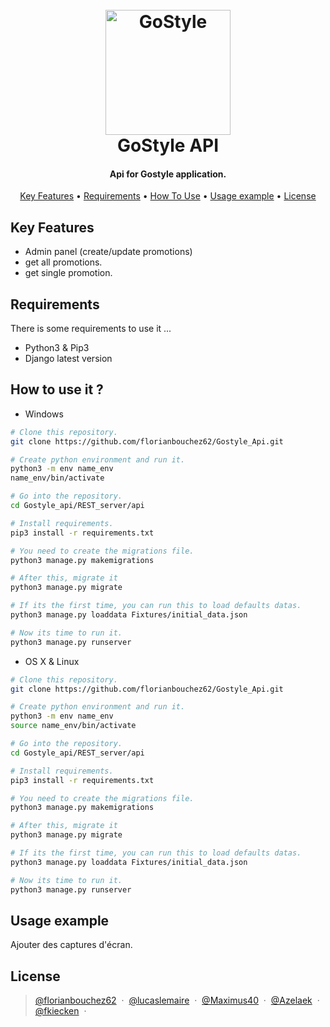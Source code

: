 <h1 align="center">
  <br>
  <img src="https://static.djangoproject.com/img/logos/django-logo-negative.png" alt="GoStyle" width="200">
  <br>
  GoStyle API
  <br>
</h1>

<h4 align="center">Api for Gostyle application.</h4>

<p align="center">
  <a href="#key-features">Key Features</a> •
  <a href="#requirements">Requirements</a> •
  <a href="#how-to-use">How To Use</a> •
  <a href="#usage-example">Usage example</a> •
  <a href="#license">License</a>
</p>

## Key Features

* Admin panel (create/update promotions)
* get all promotions.
* get single promotion.

## Requirements

There is some requirements to use it ...

* Python3 & Pip3
* Django latest version


## How to use it ?

* Windows

```sh
# Clone this repository.
git clone https://github.com/florianbouchez62/Gostyle_Api.git

# Create python environment and run it.
python3 -m env name_env
name_env/bin/activate

# Go into the repository.
cd Gostyle_api/REST_server/api

# Install requirements.
pip3 install -r requirements.txt

# You need to create the migrations file.
python3 manage.py makemigrations

# After this, migrate it
python3 manage.py migrate

# If its the first time, you can run this to load defaults datas.
python3 manage.py loaddata Fixtures/initial_data.json

# Now its time to run it.
python3 manage.py runserver
```

* OS X & Linux

```sh
# Clone this repository.
git clone https://github.com/florianbouchez62/Gostyle_Api.git

# Create python environment and run it.
python3 -m env name_env
source name_env/bin/activate

# Go into the repository.
cd Gostyle_api/REST_server/api

# Install requirements.
pip3 install -r requirements.txt

# You need to create the migrations file.
python3 manage.py makemigrations

# After this, migrate it
python3 manage.py migrate

# If its the first time, you can run this to load defaults datas.
python3 manage.py loaddata Fixtures/initial_data.json

# Now its time to run it.
python3 manage.py runserver
```

## Usage example

Ajouter des captures d'écran.

## License

> [@florianbouchez62](https://github.com/florianbouchez62) &nbsp;&middot;&nbsp;
> [@lucaslemaire](https://github.com/lucaslemaire) &nbsp;&middot;&nbsp;
> [@Maximus40](https://github.com/Maximus40) &nbsp;&middot;&nbsp;
> [@Azelaek](https://github.com/Azelaek) &nbsp;&middot;&nbsp;
> [@fkiecken](https://github.com/fkiecken) &nbsp;&middot;&nbsp;
